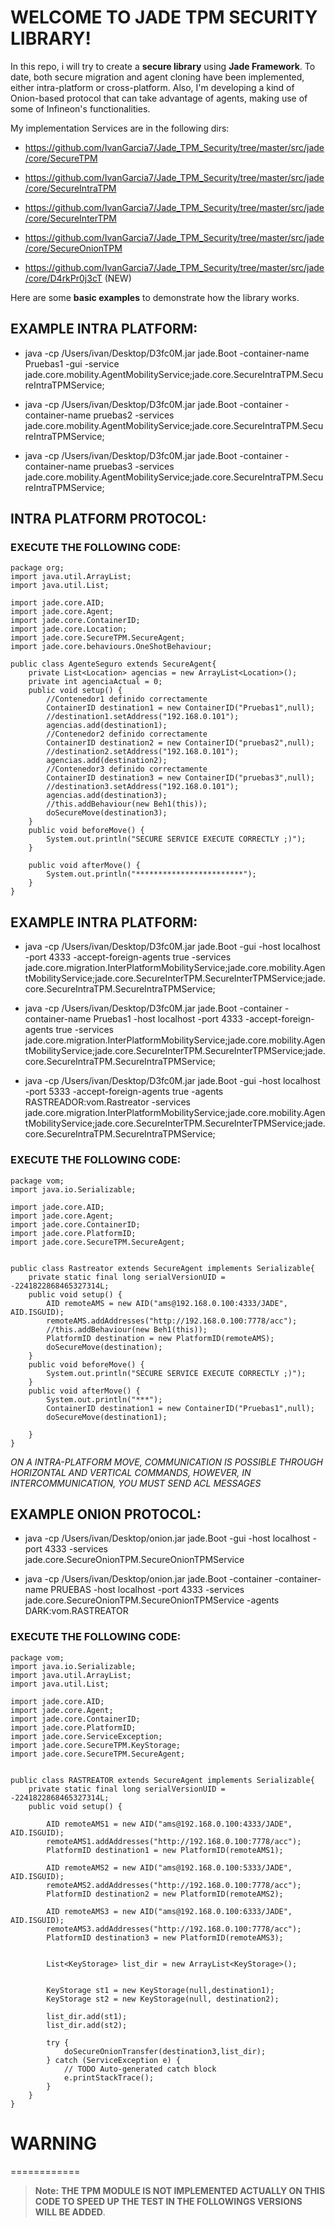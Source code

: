 # WELCOME TO JADE TPM SECURITY LIBRARY!

In this repo, i will try to create a **secure library** using **Jade Framework**.
To date, both secure migration and agent cloning have been implemented, either intra-platform or cross-platform.
Also, I'm developing a kind of Onion-based protocol that can take advantage of agents, 
making use of some of Infineon's functionalities.

My implementation Services are in the following dirs:
* https://github.com/IvanGarcia7/Jade_TPM_Security/tree/master/src/jade/core/SecureTPM
* https://github.com/IvanGarcia7/Jade_TPM_Security/tree/master/src/jade/core/SecureIntraTPM
* https://github.com/IvanGarcia7/Jade_TPM_Security/tree/master/src/jade/core/SecureInterTPM
* https://github.com/IvanGarcia7/Jade_TPM_Security/tree/master/src/jade/core/SecureOnionTPM

* https://github.com/IvanGarcia7/Jade_TPM_Security/tree/master/src/jade/core/D4rkPr0j3cT (NEW)

Here are some **basic examples** to demonstrate how the library works.

## EXAMPLE INTRA PLATFORM:

* java -cp /Users/ivan/Desktop/D3fc0M.jar jade.Boot -container-name Pruebas1 -gui -service jade.core.mobility.AgentMobilityService;jade.core.SecureIntraTPM.SecureIntraTPMService;

* java -cp /Users/ivan/Desktop/D3fc0M.jar jade.Boot -container -container-name pruebas2  -services jade.core.mobility.AgentMobilityService;jade.core.SecureIntraTPM.SecureIntraTPMService;

* java -cp /Users/ivan/Desktop/D3fc0M.jar jade.Boot -container -container-name pruebas3  -services jade.core.mobility.AgentMobilityService;jade.core.SecureIntraTPM.SecureIntraTPMService;

## INTRA PLATFORM PROTOCOL:

### EXECUTE THE FOLLOWING CODE:

```
package org;
import java.util.ArrayList;
import java.util.List;

import jade.core.AID;
import jade.core.Agent;
import jade.core.ContainerID;
import jade.core.Location;
import jade.core.SecureTPM.SecureAgent;
import jade.core.behaviours.OneShotBehaviour;

public class AgenteSeguro extends SecureAgent{
	private List<Location> agencias = new ArrayList<Location>();
	private int agenciaActual = 0;
	public void setup() {
		//Contenedor1 definido correctamente
		ContainerID destination1 = new ContainerID("Pruebas1",null);
		//destination1.setAddress("192.168.0.101");
		agencias.add(destination1);
		//Contenedor2 definido correctamente
		ContainerID destination2 = new ContainerID("pruebas2",null);
		//destination2.setAddress("192.168.0.101");
		agencias.add(destination2);
		//Contenedor3 definido correctamente
		ContainerID destination3 = new ContainerID("pruebas3",null);
		//destination3.setAddress("192.168.0.101");
		agencias.add(destination3);
		//this.addBehaviour(new Beh1(this));
		doSecureMove(destination3);	
	}
	public void beforeMove() {
		System.out.println("SECURE SERVICE EXECUTE CORRECTLY ;)");
	}
	
	public void afterMove() {
		System.out.println("************************");
	}
}
```

## EXAMPLE INTRA PLATFORM:

* java -cp /Users/ivan/Desktop/D3fc0M.jar jade.Boot -gui -host localhost -port 4333 -accept-foreign-agents true -services jade.core.migration.InterPlatformMobilityService;jade.core.mobility.AgentMobilityService;jade.core.SecureInterTPM.SecureInterTPMService;jade.core.SecureIntraTPM.SecureIntraTPMService;

* java -cp /Users/ivan/Desktop/D3fc0M.jar jade.Boot -container -container-name Pruebas1 -host localhost -port 4333 -accept-foreign-agents true -services jade.core.migration.InterPlatformMobilityService;jade.core.mobility.AgentMobilityService;jade.core.SecureInterTPM.SecureInterTPMService;jade.core.SecureIntraTPM.SecureIntraTPMService;

* java -cp /Users/ivan/Desktop/D3fc0M.jar jade.Boot -gui -host localhost -port 5333 -accept-foreign-agents true -agents RASTREADOR:vom.Rastreator -services jade.core.migration.InterPlatformMobilityService;jade.core.mobility.AgentMobilityService;jade.core.SecureInterTPM.SecureInterTPMService;jade.core.SecureIntraTPM.SecureIntraTPMService;

### EXECUTE THE FOLLOWING CODE:

```
package vom;
import java.io.Serializable;

import jade.core.AID;
import jade.core.Agent;
import jade.core.ContainerID;
import jade.core.PlatformID;
import jade.core.SecureTPM.SecureAgent;


public class Rastreator extends SecureAgent implements Serializable{
	private static final long serialVersionUID = -2241822868465327314L;
	public void setup() {
		AID remoteAMS = new AID("ams@192.168.0.100:4333/JADE", AID.ISGUID);
		remoteAMS.addAddresses("http://192.168.0.100:7778/acc");
		//this.addBehaviour(new Beh1(this));
		PlatformID destination = new PlatformID(remoteAMS);
		doSecureMove(destination);
	}
	public void beforeMove() {
		System.out.println("SECURE SERVICE EXECUTE CORRECTLY ;)");
	}
	public void afterMove() {
		System.out.println("***");
		ContainerID destination1 = new ContainerID("Pruebas1",null);
		doSecureMove(destination1);
		
	}	
}
```

*ON A INTRA-PLATFORM MOVE, COMMUNICATION IS POSSIBLE THROUGH HORIZONTAL AND VERTICAL COMMANDS,
HOWEVER, IN INTERCOMMUNICATION, YOU MUST SEND ACL MESSAGES* 


## EXAMPLE ONION PROTOCOL:

* java -cp /Users/ivan/Desktop/onion.jar jade.Boot -gui -host localhost -port 4333 -services jade.core.SecureOnionTPM.SecureOnionTPMService

* java -cp /Users/ivan/Desktop/onion.jar jade.Boot -container -container-name PRUEBAS -host localhost -port 4333 -services jade.core.SecureOnionTPM.SecureOnionTPMService -agents DARK:vom.RASTREATOR


### EXECUTE THE FOLLOWING CODE:

```
package vom;
import java.io.Serializable;
import java.util.ArrayList;
import java.util.List;

import jade.core.AID;
import jade.core.Agent;
import jade.core.ContainerID;
import jade.core.PlatformID;
import jade.core.ServiceException;
import jade.core.SecureTPM.KeyStorage;
import jade.core.SecureTPM.SecureAgent;


public class RASTREATOR extends SecureAgent implements Serializable{
	private static final long serialVersionUID = -2241822868465327314L;
	public void setup() {
		
		AID remoteAMS1 = new AID("ams@192.168.0.100:4333/JADE", AID.ISGUID);
		remoteAMS1.addAddresses("http://192.168.0.100:7778/acc");
		PlatformID destination1 = new PlatformID(remoteAMS1);
		
		AID remoteAMS2 = new AID("ams@192.168.0.100:5333/JADE", AID.ISGUID);
		remoteAMS2.addAddresses("http://192.168.0.100:7778/acc");
		PlatformID destination2 = new PlatformID(remoteAMS2);
		
		AID remoteAMS3 = new AID("ams@192.168.0.100:6333/JADE", AID.ISGUID);
		remoteAMS3.addAddresses("http://192.168.0.100:7778/acc");
		PlatformID destination3 = new PlatformID(remoteAMS3);

	
		List<KeyStorage> list_dir = new ArrayList<KeyStorage>();
		
		
		KeyStorage st1 = new KeyStorage(null,destination1);
		KeyStorage st2 = new KeyStorage(null, destination2);
		
		list_dir.add(st1);
		list_dir.add(st2);
		
		try {
			doSecureOnionTransfer(destination3,list_dir);
		} catch (ServiceException e) {
			// TODO Auto-generated catch block
			e.printStackTrace();
		}
	}
}
```

# WARNING
============
> **Note:** **THE TPM MODULE IS NOT IMPLEMENTED ACTUALLY ON THIS CODE TO SPEED UP THE TEST
IN THE FOLLOWINGS VERSIONS WILL BE ADDED**.

